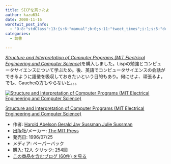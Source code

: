 ```yaml
---
title: SICPを買ったよ
author: kazu634
date: 2008-11-16
wordtwit_post_info:
  - 'O:8:"stdClass":13:{s:6:"manual";b:0;s:11:"tweet_times";i:1;s:5:"delay";i:0;s:7:"enabled";i:1;s:10:"separation";s:2:"60";s:7:"version";s:3:"3.7";s:14:"tweet_template";b:0;s:6:"status";i:2;s:6:"result";a:0:{}s:13:"tweet_counter";i:2;s:13:"tweet_log_ids";a:1:{i:0;i:4379;}s:9:"hash_tags";a:0:{}s:8:"accounts";a:1:{i:0;s:7:"kazu634";}}'
categories:
  - 読書

---
```

<div class="section">
<p>
<i><a href="http://d.hatena.ne.jp/asin/0262510871" onclick="__gaTracker('send', 'event', 'outbound-article', 'http://d.hatena.ne.jp/asin/0262510871', 'Structure and Interpretation of Computer Programs (MIT Electrical Engineering and Computer Science)');">Structure and Interpretation of Computer Programs (MIT Electrical Engineering and Computer Science)</a></i>を購入しました。Lispの勉強とコンピュータサイエンスについて学ぶため。後、英語でコンピュータサイエンスの会話ができるように語彙を吸収しておきたいという目的もあり。何にせよ、頑張るよ。でも、Gaucheの方もやらないと。。。
</p>
  
<div class="hatena-asin-detail">
<a href="http://www.amazon.co.jp/dp/0262510871/?tag=hatena_st1-22&ascsubtag=d-7ibv" onclick="__gaTracker('send', 'event', 'outbound-article', 'http://www.amazon.co.jp/dp/0262510871/?tag=hatena_st1-22&ascsubtag=d-7ibv', '');"><img src="https://images-na.ssl-images-amazon.com/images/I/51H17R%2BbW8L._SL160_.jpg" class="hatena-asin-detail-image" alt="Structure and Interpretation of Computer Programs (MIT Electrical Engineering and Computer Science)" title="Structure and Interpretation of Computer Programs (MIT Electrical Engineering and Computer Science)" /></a></p> 
    
<div class="hatena-asin-detail-info">
<p class="hatena-asin-detail-title">
<a href="http://www.amazon.co.jp/dp/0262510871/?tag=hatena_st1-22&ascsubtag=d-7ibv" onclick="__gaTracker('send', 'event', 'outbound-article', 'http://www.amazon.co.jp/dp/0262510871/?tag=hatena_st1-22&ascsubtag=d-7ibv', 'Structure and Interpretation of Computer Programs (MIT Electrical Engineering and Computer Science)');">Structure and Interpretation of Computer Programs (MIT Electrical Engineering and Computer Science)</a>
</p>
      
<ul>
<li>
<span class="hatena-asin-detail-label">作者:</span> <a href="http://d.hatena.ne.jp/keyword/Harold%20Abelson" onclick="__gaTracker('send', 'event', 'outbound-article', 'http://d.hatena.ne.jp/keyword/Harold%20Abelson', 'Harold Abelson');" class="keyword">Harold Abelson</a>,<a href="http://d.hatena.ne.jp/keyword/Gerald%20Jay%20Sussman" onclick="__gaTracker('send', 'event', 'outbound-article', 'http://d.hatena.ne.jp/keyword/Gerald%20Jay%20Sussman', 'Gerald Jay Sussman');" class="keyword">Gerald Jay Sussman</a>,<a href="http://d.hatena.ne.jp/keyword/Julie%20Sussman" onclick="__gaTracker('send', 'event', 'outbound-article', 'http://d.hatena.ne.jp/keyword/Julie%20Sussman', 'Julie Sussman');" class="keyword">Julie Sussman</a>
</li>
<li>
<span class="hatena-asin-detail-label">出版社/メーカー:</span> <a href="http://d.hatena.ne.jp/keyword/The%20MIT%20Press" onclick="__gaTracker('send', 'event', 'outbound-article', 'http://d.hatena.ne.jp/keyword/The%20MIT%20Press', 'The MIT Press');" class="keyword">The MIT Press</a>
</li>
<li>
<span class="hatena-asin-detail-label">発売日:</span> 1996/07/25
</li>
<li>
<span class="hatena-asin-detail-label">メディア:</span> ペーパーバック
</li>
<li>
<span class="hatena-asin-detail-label">購入</span>: 12人 <span class="hatena-asin-detail-label">クリック</span>: 254回
</li>
<li>
<a href="http://d.hatena.ne.jp/asin/0262510871" onclick="__gaTracker('send', 'event', 'outbound-article', 'http://d.hatena.ne.jp/asin/0262510871', 'この商品を含むブログ (60件) を見る');" target="_blank">この商品を含むブログ (60件) を見る</a>
</li>
</ul>
</div>
    
<div class="hatena-asin-detail-foot">
</div>
</div>
</div>
